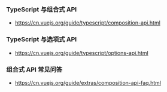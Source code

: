 
### TypeScript 与组合式 API
- https://cn.vuejs.org/guide/typescript/composition-api.html

### TypeScript 与选项式 API
- https://cn.vuejs.org/guide/typescript/options-api.html

### 组合式 API 常见问答
- https://cn.vuejs.org/guide/extras/composition-api-faq.html
